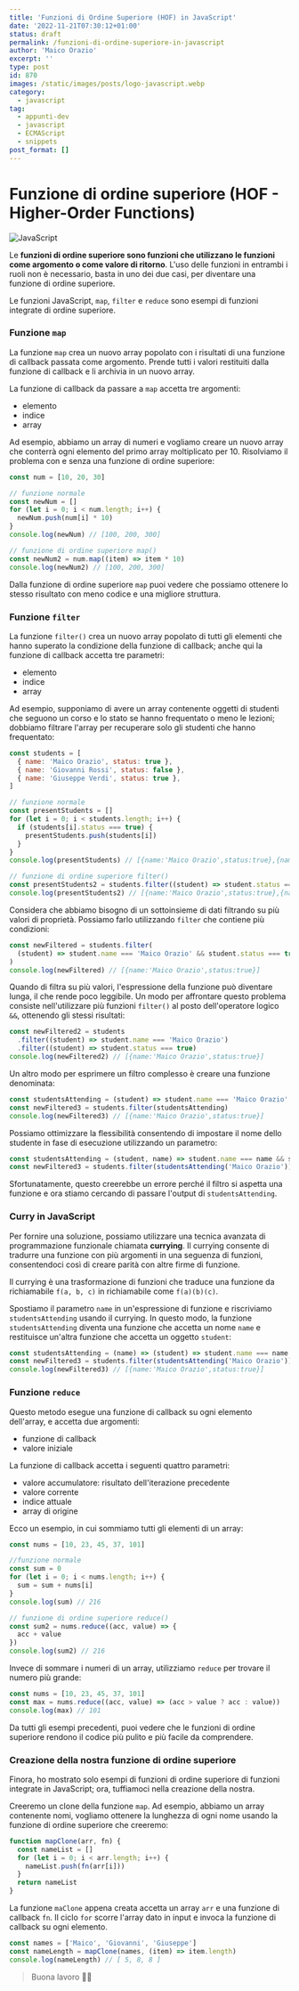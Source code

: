 ```yaml
---
title: 'Funzioni di Ordine Superiore (HOF) in JavaScript'
date: '2022-11-21T07:30:12+01:00'
status: draft
permalink: /funzioni-di-ordine-superiore-in-javascript
author: 'Maico Orazio'
excerpt: ''
type: post
id: 870
images: /static/images/posts/logo-javascript.webp
category:
  - javascript
tag:
  - appunti-dev
  - javascript
  - ECMAScript
  - snippets
post_format: []
---
```


# Funzione di ordine superiore (HOF - Higher-Order Functions)

![JavaScript](/static/images/posts/logo-javascript.webp)

Le **funzioni di ordine superiore sono funzioni che utilizzano le funzioni come argomento o come valore di ritorno**.
L'uso delle funzioni in entrambi i ruoli non è necessario, basta in uno dei due casi, per diventare una funzione di
ordine superiore.

Le funzioni JavaScript, `map`, `filter` e `reduce` sono esempi di funzioni integrate di ordine superiore.

### Funzione `map`

La funzione `map` crea un nuovo array popolato con i risultati di una funzione di callback passata come argomento.
Prende tutti i valori restituiti dalla funzione di callback e li archivia in un nuovo array.

La funzione di callback da passare a `map` accetta tre argomenti:

- elemento
- indice
- array

Ad esempio, abbiamo un array di numeri e vogliamo creare un nuovo array che conterrà ogni elemento del primo array
moltiplicato per 10. Risolviamo il problema con e senza una funzione di ordine superiore:

```javascript
const num = [10, 20, 30]

// funzione normale
const newNum = []
for (let i = 0; i < num.length; i++) {
  newNum.push(num[i] * 10)
}
console.log(newNum) // [100, 200, 300]

// funzione di ordine superiore map()
const newNum2 = num.map((item) => item * 10)
console.log(newNum2) // [100, 200, 300]
```

Dalla funzione di ordine superiore `map` puoi vedere che possiamo ottenere lo stesso risultato con meno codice e una
migliore struttura.

### Funzione `filter`

La funzione `filter()` crea un nuovo array popolato di tutti gli elementi che hanno superato la condizione della
funzione di callback; anche qui la funzione di callback accetta tre parametri:

- elemento
- indice
- array

Ad esempio, supponiamo di avere un array contenente oggetti di studenti che seguono un corso e lo stato se hanno
frequentato o meno le lezioni; dobbiamo filtrare l'array per recuperare solo gli studenti che hanno frequentato:

```javascript
const students = [
  { name: 'Maico Orazio', status: true },
  { name: 'Giovanni Rossi', status: false },
  { name: 'Giuseppe Verdi', status: true },
]

// funzione normale
const presentStudents = []
for (let i = 0; i < students.length; i++) {
  if (students[i].status === true) {
    presentStudents.push(students[i])
  }
}
console.log(presentStudents) // [{name:'Maico Orazio',status:true},{name:'Giuseppe Verdi',status:true}]

// funzione di ordine superiore filter()
const presentStudents2 = students.filter((student) => student.status === true)
console.log(presentStudents2) // [{name:'Maico Orazio',status:true},{name:'Giuseppe Verdi',status:true}]
```

Considera che abbiamo bisogno di un sottoinsieme di dati filtrando su più valori di proprietà. Possiamo farlo utilizzando
`filter` che contiene più condizioni:

```javascript
const newFiltered = students.filter(
  (student) => student.name === 'Maico Orazio' && student.status === true
)
console.log(newFiltered) // [{name:'Maico Orazio',status:true}]
```

Quando di filtra su più valori, l'espressione della funzione può diventare lunga, il che rende poco leggibile. Un modo
per affrontare questo problema consiste nell'utilizzare più funzioni `filter()` al posto dell'operatore
logico `&&`, ottenendo gli stessi risultati:

```javascript
const newFiltered2 = students
  .filter((student) => student.name === 'Maico Orazio')
  .filter((student) => student.status === true)
console.log(newFiltered2) // [{name:'Maico Orazio',status:true}]
```

Un altro modo per esprimere un filtro complesso è creare una funzione denominata:

```javascript
const studentsAttending = (student) => student.name === 'Maico Orazio' && student.status === true
const newFiltered3 = students.filter(studentsAttending)
console.log(newFiltered3) // [{name:'Maico Orazio',status:true}]
```

Possiamo ottimizzare la flessibilità consentendo di impostare il nome dello studente in fase di esecuzione utilizzando
un parametro:

```javascript
const studentsAttending = (student, name) => student.name === name && student.status === true
const newFiltered3 = students.filter(studentsAttending('Maico Orazio')) // Error
```

Sfortunatamente, questo creerebbe un errore perché il filtro si aspetta una funzione e ora stiamo cercando di passare
l'output di `studentsAttending`.

### Curry in JavaScript

Per fornire una soluzione, possiamo utilizzare una tecnica avanzata di programmazione funzionale chiamata **currying**.
Il currying consente di tradurre una funzione con più argomenti in una seguenza di funzioni, consentendoci così di
creare parità con altre firme di funzione.

Il currying è una trasformazione di funzioni che traduce una funzione da richiamabile `f(a, b, c)` in richiamabile
come `f(a)(b)(c)`.

Spostiamo il parametro `name` in un'espressione di funzione e riscriviamo `studentsAttending` usando il currying. In
questo modo, la funzione `studentsAttending` diventa una funzione che accetta un nome `name` e restituisce un'altra
funzione che accetta un oggetto `student`:

```javascript
const studentsAttending = (name) => (student) => student.name === name && student.status === true
const newFiltered3 = students.filter(studentsAttending('Maico Orazio'))
console.log(newFiltered3) // [{name:'Maico Orazio',status:true}]
```

### Funzione `reduce`

Questo metodo esegue una funzione di callback su ogni elemento dell'array, e accetta due argomenti:

- funzione di callback
- valore iniziale

La funzione di callback accetta i seguenti quattro parametri:

- valore accumulatore: risultato dell'iterazione precedente
- valore corrente
- indice attuale
- array di origine

Ecco un esempio, in cui sommiamo tutti gli elementi di un array:

```javascript
const nums = [10, 23, 45, 37, 101]

//funzione normale
const sum = 0
for (let i = 0; i < nums.length; i++) {
  sum = sum + nums[i]
}
console.log(sum) // 216

// funzione di ordine superiore reduce()
const sum2 = nums.reduce((acc, value) => {
  acc + value
})
console.log(sum2) // 216
```

Invece di sommare i numeri di un array, utilizziamo `reduce` per trovare il numero più grande:

```javascript
const nums = [10, 23, 45, 37, 101]
const max = nums.reduce((acc, value) => (acc > value ? acc : value))
console.log(max) // 101
```

Da tutti gli esempi precedenti, puoi vedere che le funzioni di ordine superiore rendono il codice più pulito e più
facile da comprendere.

### Creazione della nostra funzione di ordine superiore

Finora, ho mostrato solo esempi di funzioni di ordine superiore di funzioni integrate in JavaScript; ora, tuffiamoci
nella creazione della nostra.

Creeremo un clone della funzione `map`. Ad esempio, abbiamo un array contenente nomi, vogliamo ottenere la lunghezza
di ogni nome usando la funzione di ordine superiore che creeremo:

```javascript
function mapClone(arr, fn) {
  const nameList = []
  for (let i = 0; i < arr.length; i++) {
    nameList.push(fn(arr[i]))
  }
  return nameList
}
```

La funzione `maClone` appena creata accetta un array `arr` e una funzione di callback `fn`. Il ciclo `for` scorre
l'array dato in input e invoca la funzione di callback su ogni elemento.

```javascript
const names = ['Maico', 'Giovanni', 'Giuseppe']
const nameLength = mapClone(names, (item) => item.length)
console.log(nameLength) // [ 5, 8, 8 ]
```

> Buona lavoro 👨‍💻
